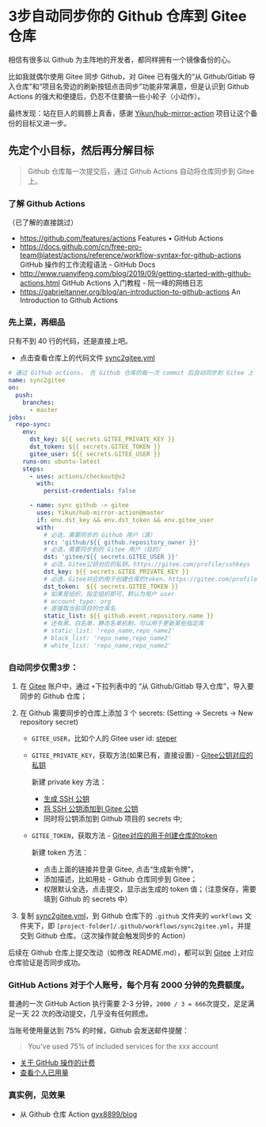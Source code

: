 # 3步自动同步你的 Github 仓库到 Gitee 仓库

相信有很多以 Github 为主阵地的开发者，都同样拥有一个镜像备份的心。

比如我就偶尔使用 Gitee 同步 Github，对 Gitee 已有强大的“从 Github/Gitlab 导入仓库”和“项目名旁边的刷新按钮点击同步”功能非常满意，但是认识到 Github Actions 的强大和便捷后，仍忍不住要搞一些小轮子（小动作）。

最终发现：站在巨人的肩膀上真香，感谢 [Yikun/hub-mirror-action](https://github.com/Yikun/hub-mirror-action) 项目让这个备份的目标又进一步。

## 先定个小目标，然后再分解目标
> Github 仓库每一次提交后，通过 Github Actions 自动将仓库同步到 Gitee 上。

### 了解 Github Actions
（已了解的直接跳过）
- https://github.com/features/actions Features • GitHub Actions
- https://docs.github.com/cn/free-pro-team@latest/actions/reference/workflow-syntax-for-github-actions GitHub 操作的工作流程语法 - GitHub Docs
- http://www.ruanyifeng.com/blog/2019/09/getting-started-with-github-actions.html GitHub Actions 入门教程 - 阮一峰的网络日志
- https://gabrieltanner.org/blog/an-introduction-to-github-actions An Introduction to Github Actions

### 先上菜，再细品
只有不到 40 行的代码，还是直接上吧。

- 点击查看仓库上的代码文件 [sync2gitee.yml](https://github.com/gyx8899/actionsflow/blob/main/workflows/sync2gitee.yml)

```yaml
# 通过 Github actions， 在 Github 仓库的每一次 commit 后自动同步到 Gitee 上
name: sync2gitee
on:
  push:
    branches:
      - master
jobs:
  repo-sync:
    env:
      dst_key: ${{ secrets.GITEE_PRIVATE_KEY }}
      dst_token: ${{ secrets.GITEE_TOKEN }}
      gitee_user: ${{ secrets.GITEE_USER }}
    runs-on: ubuntu-latest
    steps:
      - uses: actions/checkout@v2
        with:
          persist-credentials: false

      - name: sync github -> gitee
        uses: Yikun/hub-mirror-action@master
        if: env.dst_key && env.dst_token && env.gitee_user
        with:
          # 必选，需要同步的 Github 用户（源）
          src: 'github/${{ github.repository_owner }}'
          # 必选，需要同步到的 Gitee 用户（目的）
          dst: 'gitee/${{ secrets.GITEE_USER }}'
          # 必选，Gitee公钥对应的私钥，https://gitee.com/profile/sshkeys
          dst_key: ${{ secrets.GITEE_PRIVATE_KEY }}
          # 必选，Gitee对应的用于创建仓库的token，https://gitee.com/profile/personal_access_tokens
          dst_token:  ${{ secrets.GITEE_TOKEN }}
          # 如果是组织，指定组织即可，默认为用户 user
          # account_type: org
          # 直接取当前项目的仓库名
          static_list: ${{ github.event.repository.name }}
          # 还有黑、白名单，静态名单机制，可以用于更新某些指定库
          # static_list: 'repo_name,repo_name2'
          # black_list: 'repo_name,repo_name2'
          # white_list: 'repo_name,repo_name2'
```

### 自动同步仅需3步：

1. 在 [Gitee](https://gitee.com/) 账户中，通过 `+`下拉列表中的 “从 Github/Gitlab 导入仓库”，导入要同步的 Github 仓库；
1. 在 Github 需要同步的仓库上添加 3 个 secrets: (Setting -> Secrets -> New repository secret)

    - `GITEE_USER`，比如个人的 Gitee user id: [steper](https://gitee.com/steper)
    - `GITEE_PRIVATE_KEY`，获取方法(如果已有，直接设置) - [Gitee公钥对应的私钥](https://gitee.com/profile/sshkeys)
        
        新建 private key 方法：
        - [生成 SSH 公钥](https://gitee.com/help/articles/4181#article-header0)
        - [将 SSH 公钥添加到 Gitee 公钥](https://gitee.com/profile/sshkeys)
        - 同时将公钥添加到 Github 项目的 secrets 中;
    - `GITEE_TOKEN`，获取方法 - [Gitee对应的用于创建仓库的token](https://gitee.com/profile/personal_access_tokens)
        
        新建 token 方法：
        - 点击上面的链接并登录 Gitee, 点击“生成新令牌”，
        - 添加描述，比如用处 - Github 仓库同步到 Gitee；
        - 权限默认全选，点击提交，显示出生成的 token 值；（注意保存，需要填到 Github 的 secrets 中）
1. 复制 [sync2gitee.yml](https://github.com/gyx8899/actionsflow/blob/main/workflows/sync2gitee.yml)，到 Github 仓库下的 `.github` 文件夹的 `workflows` 文件夹下，即 `[project-folder]/.github/workflows/sync2gitee.yml`，并提交到 Github 仓库。（这次操作就会触发同步的 Action）

后续在 Github 仓库上提交改动（如修改 README.md），都可以到 [Gitee](https://gitee.com/) 上对应仓库验证是否同步成功。

### GitHub Actions 对于个人账号，每个月有 2000 分钟的免费额度。
普通的一次 GitHub Action 执行需要 2-3 分钟，`2000 / 3 = 666`次提交，足足满足一天 22 次的改动提交，几乎没有任何顾虑。

当账号使用量达到 75% 的时候，Github 会发送邮件提醒：
> You've used 75% of included services for the xxx account

- [关于 GitHub 操作的计费](https://docs.github.com/cn/free-pro-team@latest/github/setting-up-and-managing-billing-and-payments-on-github/about-billing-for-github-actions)
- [查看个人已用量](https://github.com/settings/billing)

### 真实例，见效果

- 从 Github 仓库 Action [gyx8899/blog](https://github.com/gyx8899/blog)
